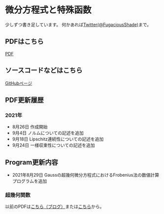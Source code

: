 # 微分方程式と特殊函数
少しずつ書き足しています。
何かあれば[Twitter(@FugaciousShade)](https://twitter.com/FugaciousShade)まで。

## PDFはこちら
[PDF](/main/SpecialFunction.pdf)

## ソースコードなどはこちら
[GitHubページ](https://github.com/ephemeralshade/SpecialFunction)

## PDF更新履歴
### 2021年
- 8月26日
作成開始
- 9月4日
ノルムについての記述を追加
- 9月18日
Lipschitz連続性についての記述を追加
- 9月24日
一様収束性についての記述を追加

## Program更新内容
- 2021年8月29日
Gaussの超幾何微分方程式におけるFrobenius法の数値計算プログラムを追加

### 超幾何関数
以前のPDFは[こちら（ブログ）](https://fugaciousshade.blogspot.com/2021/05/HypergeometricFunction-PDF.html)または[こちら](https://github.com/ephemeralshade/HypergeometricFunction/blob/6e522e1d27fbcb13115d872a90b564e1c37465bb/HypergeometricFunction.pdf)から。
